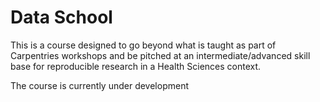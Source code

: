 # Data School

This is a course designed to go beyond what is taught as part of Carpentries workshops and be pitched at an intermediate/advanced skill base for reproducible research in a Health Sciences context.

The course is currently under development
